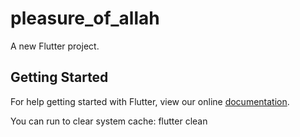 # pleasure_of_allah

A new Flutter project.

## Getting Started

For help getting started with Flutter, view our online
[documentation](https://flutter.io/).

You can run to clear system cache: flutter clean
